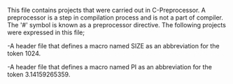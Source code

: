 This file contains projects that were carried out in C-Preprocessor.
A preprocessor is a step in compilation process and is not a part of
compiler. The '#' symbol is known as a preprocessor directive.
The following projects were expressed in this file;

-A header file that defines a macro named SIZE as an abbreviation for the token 1024.

-A header file that defines a macro named PI as an abbreviation for
the token 3.14159265359.